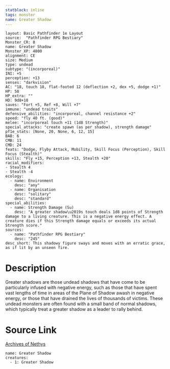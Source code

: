 ```yaml
---
statblock: inline
tags: monster
name: Greater Shadow
---
```

```statblock
layout: Basic Pathfinder 1e Layout
source:  "Pathfinder RPG Bestiary"
Monster_CR: 8
name: Greater Shadow
Monster_XP: 4800
alignment: CE
size: Medium
type: undead
subtype: "(incorporeal)"
INI: +5
perception: +13
senses: "darkvision"
AC: "18, touch 18, flat-footed 12 (deflection +2, dex +5, dodge +1)"
HP: 58
HP_extra: ""
HD: 9d8+18
saves: "Fort +5, Ref +8, Will +7"
immune: "undead traits"
defensive_abilities: "incorporeal, channel resistance +2"
speed: "fly 40 ft. (good)"
melee: "incorporeal touch +11 (1d8 Strength)"
special_attacks: "create spawn (as per shadow), strength damage"
pf1e_stats: [None, 20, None, 6, 12, 15]
BAB: 6
CMB: 11
CMD: 24
feats: "Dodge, Flyby Attack, Mobility, Skill Focus (Perception), Skill Focus (Stealth)"
skills: "Fly +15, Perception +13, Stealth +20"
racial_modifiers:
- Stealth 4
- Stealth -4
ecology:
  - name: Environment
    desc: "any"
  - name: Organisation
    desc: "solitary"
    desc: "standard"
special_abilities:
  - name: Strength Damage (Su)
    desc: "A greater shadow\u2019s touch deals 1d8 points of Strength damage to a living creature. This is a negative energy effect. A creature dies if this Strength damage equals or exceeds its actual Strength score."
sources:
  - name: "Pathfinder RPG Bestiary"
    desc: "245"
desc_short: This shadowy figure sways and moves with an erratic grace, as if lit by an unseen fire.
```
# Description
Greater shadows are those undead shadows that have come to be particularly infused with negative energy, such as those that have spent vast lengths of time in areas of the Plane of Shadow awash in negative energy, or those that have drained the lives of thousands of victims. These undead monsters are often found with a small band of normal shadows, which typically treat a greater shadow as a leader to rally behind.
# Source Link
[Archives of Nethys](https://aonprd.com/MonsterDisplay.aspx?ItemName=Greater%20Shadow)
```encounter-table
name: Greater Shadow
creatures:
  - 1: Greater Shadow
```
